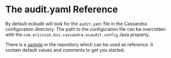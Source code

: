 # The audit.yaml Reference

By default ecAudit will look for the ```audit.yaml``` file in the Cassandra configuration directory.
The path to the configuration file can be overridden with the ```com.ericsson.bss.cassandra.ecaudit.config``` Java property.

There is a [sample](../conf/audit.yaml) in the repository which can be used as reference.
It contain default values and comments to get you started.
